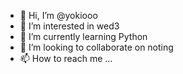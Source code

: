 - 👋 Hi, I’m @yokiooo
- 👀 I’m interested in wed3
- 🌱 I’m currently learning Python
- 💞️ I’m looking to collaborate on noting
- 📫 How to reach me ...

<!---
yokiooo/yokiooo is a ✨ special ✨ repository because its `README.md` (this file) appears on your GitHub profile.
You can click the Preview link to take a look at your changes.
--->
